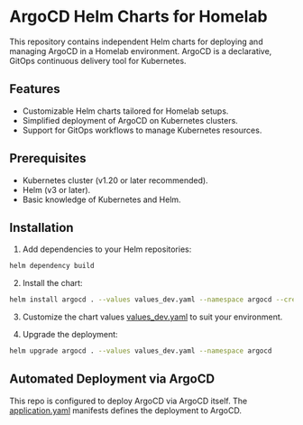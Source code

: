 # ArgoCD Helm Charts for Homelab

This repository contains independent Helm charts for deploying and managing ArgoCD in a Homelab environment. ArgoCD is a declarative, GitOps continuous delivery tool for Kubernetes.

## Features

- Customizable Helm charts tailored for Homelab setups.
- Simplified deployment of ArgoCD on Kubernetes clusters.
- Support for GitOps workflows to manage Kubernetes resources.

## Prerequisites

- Kubernetes cluster (v1.20 or later recommended).
- Helm (v3 or later).
- Basic knowledge of Kubernetes and Helm.

## Installation

1. Add dependencies to your Helm repositories:

```bash
helm dependency build
```

2. Install the chart:
```bash
helm install argocd . --values values_dev.yaml --namespace argocd --create-namespace
```

3. Customize the chart values [values_dev.yaml](values_dev.yaml) to suit your environment.

4. Upgrade the deployment:

```bash
helm upgrade argocd . --values values_dev.yaml --namespace argocd
```

## Automated Deployment via ArgoCD

This repo is configured to deploy ArgoCD via ArgoCD itself. The [application.yaml](application.yaml) manifests defines the deployment to ArgoCD.